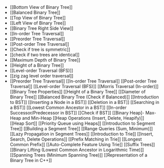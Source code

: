 - [[Bottom View of Binary Tree]]
- [[Balanced Binary Tree]]
- [[Top View of Binary Tree]]
- [[Left View of Binary Tree]]
- [[Binary Tree Right Side View]]
- [[In-order Tree Traversal]]
- [[Preorder Tree Traversal]]
- [[Post-order Tree Traversal]]
- [[Check if tree is symmetric]]
- [[check if two trees are identical]]
- [[Maximum Depth of Binary Tree]]
- [[Height of a Binary Tree]]
- [[Level-order Traversal (BFS)]]
- [[zig zag level order traversal]]
- [[Preorder Tree Traversal]]
[[In-order Tree Traversal]]
[[Post-order Tree Traversal]]
[[Level-order Traversal (BFS)]]
[[Morris Traversal (In-order)]]
[[Binary Tree Properties]]
[[Height of a Binary Tree]]
[[Diameter of Binary Tree]]
[[Balanced Binary Tree (Check if Balanced)]]
[[Introduction to BST]]
[[Inserting a Node in a BST]]
[[Deletion in a BST]]
[[Searching in a BST]]
[[Lowest Common Ancestor in a BST]]
[[In-order Successor/Predecessor in BST]]
[[Check if BST]]
[[Binary Heap]- Max-Heap and Min-Heap
[[Heap Operations (Insert, Delete, Heapify)]]
[[Heap Sort]]
[[Priority Queue using Heaps]]
[[Introduction to Segment Tree]]
[[Building a Segment Tree]]
[[Range Queries (Sum, Minimum)]]
[[Lazy Propagation in Segment Trees]]
[[Introduction to Trie]]
[[Insert, Search, Delete Operations]]
[[Prefix Matching in Trie]]
[[Longest Common Prefix]]
[[Auto-Complete Feature Using Trie]]
[[Suffix Trees]]
[[Binary Lifting (Lowest Common Ancestor in Logarithmic Time)]]
[[Spanning Trees (Minimum Spanning Tree)]]
[[Representation of a Binary Tree in C++]]
